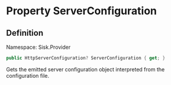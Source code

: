 # Property ServerConfiguration

## Definition
Namespace: Sisk.Provider

```csharp
public HttpServerConfiguration? ServerConfiguration { get; }
```

Gets the emitted server configuration object interpreted from the configuration file.

